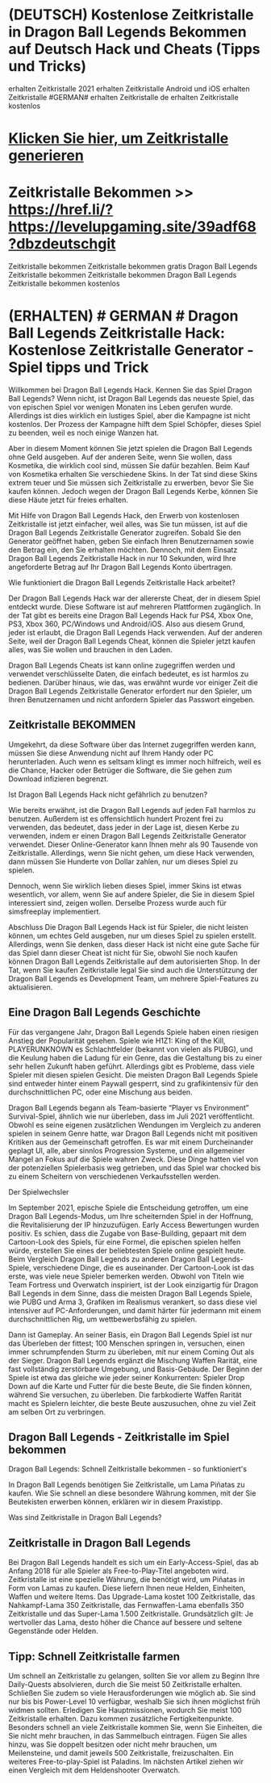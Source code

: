 # (DEUTSCH) Kostenlose Zeitkristalle in Dragon Ball Legends Bekommen auf Deutsch Hack und Cheats (Tipps und Tricks)

erhalten Zeitkristalle 2021
erhalten Zeitkristalle Android und iOS
erhalten Zeitkristalle #GERMAN#
erhalten Zeitkristalle de
erhalten Zeitkristalle kostenlos

# [Klicken Sie hier, um Zeitkristalle generieren](https://href.li/?https://levelupgaming.site/39adf68?dbzdeutschgit)


# Zeitkristalle Bekommen >> https://href.li/?https://levelupgaming.site/39adf68?dbzdeutschgit



Zeitkristalle bekommen
Zeitkristalle bekommen gratis
Dragon Ball Legends Zeitkristalle bekommen 
Zeitkristalle bekommen Dragon Ball Legends
Zeitkristalle bekommen kostenlos

# (ERHALTEN) # GERMAN # Dragon Ball Legends Zeitkristalle Hack: Kostenlose Zeitkristalle Generator - Spiel tipps und Trick

Willkommen bei Dragon Ball Legends Hack. Kennen Sie das Spiel Dragon Ball Legends? Wenn nicht, ist Dragon Ball Legends das neueste Spiel, das von epischen Spiel vor wenigen Monaten ins Leben gerufen wurde. Allerdings ist dies wirklich ein lustiges Spiel, aber die Kampagne ist nicht kostenlos. Der Prozess der Kampagne hilft dem Spiel Schöpfer, dieses Spiel zu beenden, weil es noch einige Wanzen hat.

Aber in diesem Moment können Sie jetzt spielen die Dragon Ball Legends ohne Geld ausgeben. Auf der anderen Seite, wenn Sie wollen, dass Kosmetika, die wirklich cool sind, müssen Sie dafür bezahlen. Beim Kauf von Kosmetika erhalten Sie verschiedene Skins. In der Tat sind diese Skins extrem teuer und Sie müssen sich Zeitkristalle zu erwerben, bevor Sie Sie kaufen können. Jedoch wegen der Dragon Ball Legends Kerbe, können Sie diese Häute jetzt für freies erhalten.

Mit Hilfe von Dragon Ball Legends Hack, den Erwerb von kostenlosen Zeitkristalle ist jetzt einfacher, weil alles, was Sie tun müssen, ist auf die Dragon Ball Legends Zeitkristalle Generator zugreifen. Sobald Sie den Generator geöffnet haben, geben Sie einfach Ihren Benutzernamen sowie den Betrag ein, den Sie erhalten möchten. Dennoch, mit dem Einsatz Dragon Ball Legends Zeitkristalle Hack in nur 10 Sekunden, wird Ihre angeforderte Betrag auf Ihr Dragon Ball Legends Konto übertragen.

Wie funktioniert die Dragon Ball Legends Zeitkristalle Hack arbeitet?


Der Dragon Ball Legends Hack war der allererste Cheat, der in diesem Spiel entdeckt wurde. Diese Software ist auf mehreren Plattformen zugänglich. In der Tat gibt es bereits eine Dragon Ball Legends Hack fur PS4, Xbox One, PS3, Xbox 360, PC/Windows und Android/iOS. Also aus diesem Grund, jeder ist erlaubt, die Dragon Ball Legends Hack verwenden. Auf der anderen Seite, weil der Dragon Ball Legends Cheat, können die Spieler jetzt kaufen alles, was Sie wollen und brauchen in den Laden.

Dragon Ball Legends Cheats ist kann online zugegriffen werden und verwendet verschlüsselte Daten, die einfach bedeutet, es ist harmlos zu bedienen. Darüber hinaus, wie das, was erwähnt wurde vor einiger Zeit die Dragon Ball Legends Zeitkristalle Generator erfordert nur den Spieler, um Ihren Benutzernamen und nicht anfordern Spieler das Passwort eingeben.

## Zeitkristalle BEKOMMEN

Umgekehrt, da diese Software über das Internet zugegriffen werden kann, müssen Sie diese Anwendung nicht auf Ihrem Handy oder PC herunterladen. Auch wenn es seltsam klingt es immer noch hilfreich, weil es die Chance, Hacker oder Betrüger die Software, die Sie gehen zum Download infizieren begrenzt.

Ist Dragon Ball Legends Hack nicht gefährlich zu benutzen?


Wie bereits erwähnt, ist die Dragon Ball Legends auf jeden Fall harmlos zu benutzen. Außerdem ist es offensichtlich hundert Prozent frei zu verwenden, das bedeutet, dass jeder in der Lage ist, diesen Kerbe zu verwenden, indem er einen Dragon Ball Legends Zeitkristalle Generator verwendet. Dieser Online-Generator kann Ihnen mehr als 90 Tausende von Zeitkristalle. Allerdings, wenn Sie nicht gehen, um diese Hack verwenden, dann müssen Sie Hunderte von Dollar zahlen, nur um dieses Spiel zu spielen.



Dennoch, wenn Sie wirklich lieben dieses Spiel, immer Skins ist etwas wesentlich, vor allem, wenn Sie auf andere Spieler, die Sie in diesem Spiel interessiert sind, zeigen wollen. Derselbe Prozess wurde auch für simsfreeplay implementiert.

Abschluss
Die Dragon Ball Legends Hack ist für Spieler, die nicht leisten können, um echtes Geld ausgeben, nur um dieses Spiel zu spielen erstellt. Allerdings, wenn Sie denken, dass dieser Hack ist nicht eine gute Sache für das Spiel dann dieser Cheat ist nicht für Sie, obwohl Sie noch kaufen können Dragon Ball Legends Zeitkristalle auf dem autorisierten Shop. In der Tat, wenn Sie kaufen Zeitkristalle legal Sie sind auch die Unterstützung der Dragon Ball Legends es Development Team, um mehrere Spiel-Features zu aktualisieren.

 

## Eine Dragon Ball Legends Geschichte


Für das vergangene Jahr, Dragon Ball Legends Spiele haben einen riesigen Anstieg der Popularität gesehen. Spiele wie H1Z1: King of the Kill, PLAYERUNKNOWN es Schlachtfelder (bekannt von vielen als PUBG), und die Keulung haben die Ladung für ein Genre, das die Gestaltung bis zu einer sehr hellen Zukunft haben geführt. Allerdings gibt es Probleme, dass viele Spieler mit diesen spielen Gesicht. Die meisten Dragon Ball Legends Spiele sind entweder hinter einem Paywall gesperrt, sind zu grafikintensiv für den durchschnittlichen PC, oder eine Mischung aus beiden.

Dragon Ball Legends begann als Team-basierte “Player vs Environment” Survival-Spiel, ähnlich wie nur überleben, dass im Juli 2021 veröffentlicht. Obwohl es seine eigenen zusätzlichen Wendungen im Vergleich zu anderen spielen in seinem Genre hatte, war Dragon Ball Legends nicht mit positiven Kritiken aus der Gemeinschaft getroffen. Es war mit einem Durcheinander geplagt UI, alle, aber sinnlos Progression Systeme, und ein allgemeiner Mangel an Fokus auf die Spiele wahren Zweck. Diese Dinge hatten viel von der potenziellen Spielerbasis weg getrieben, und das Spiel war chocked bis zu einem Scheitern von verschiedenen Verkaufsstellen werden.

Der Spielwechsler


Im September 2021, epische Spiele die Entscheidung getroffen, um eine Dragon Ball Legends-Modus, um Ihre scheiternden Spiel in der Hoffnung, die Revitalisierung der IP hinzuzufügen. Early Access Bewertungen wurden positiv. Es schien, dass die Zugabe von Base-Building, gepaart mit dem Cartoon-Look des Spiels, für eine Formel, die epischen spielen helfen würde, erstellen Sie eines der beliebtesten Spiele online gespielt heute. Beim Vergleich Dragon Ball Legends zu anderen Dragon Ball Legends-Spiele, verschiedene Dinge, die es auseinander. Der Cartoon-Look ist das erste, was viele neue Spieler bemerken werden. Obwohl von Titeln wie Team Fortress und Overwatch inspiriert, ist der Look einzigartig für Dragon Ball Legends in dem Sinne, dass die meisten Dragon Ball Legends Spiele, wie PUBG und Arma 3, Grafiken im Realismus verankert, so dass diese viel intensiver auf PC-Anforderungen, und damit härter für jedermann mit einem durchschnittlichen Rig, um wettbewerbsfähig zu spielen.

Dann ist Gameplay. An seiner Basis, ein Dragon Ball Legends Spiel ist nur das Überleben der fittest; 100 Menschen springen in, versuchen, einen immer schrumpfenden Sturm zu überleben, mit nur einem Coming Out als der Sieger. Dragon Ball Legends ergänzt die Mischung Waffen Rarität, eine fast vollständig zerstörbare Umgebung, und Basis-Gebäude. Der Beginn der Spiele ist etwa das gleiche wie jeder seiner Konkurrenten: Spieler Drop Down auf die Karte und Futter für die beste Beute, die Sie finden können, während Sie versuchen, zu überleben. Die farbkodierte Waffen Rarität macht es Spielern leichter, die beste Beute auszusuchen, ohne zu viel Zeit am selben Ort zu verbringen.



## Dragon Ball Legends - Zeitkristalle im Spiel bekommen

Dragon Ball Legends: Schnell Zeitkristalle bekommen - so funktioniert's

In Dragon Ball Legends benötigen Sie Zeitkristalle, um Lama Piñatas zu kaufen. Wie Sie schnell an diese besondere Währung kommen, mit der Sie Beutekisten erwerben können, erklären wir in diesem Praxistipp.

Was sind Zeitkristalle in Dragon Ball Legends?

## Zeitkristalle in Dragon Ball Legends


Bei Dragon Ball Legends handelt es sich um ein Early-Access-Spiel, das ab Anfang 2018 für alle Spieler als Free-to-Play-Titel angeboten wird.
Zeitkristalle ist eine spezielle Währung, die benötigt wird, um Piñatas in Form von Lamas zu kaufen. Diese liefern Ihnen neue Helden, Einheiten, Waffen und weitere Items.
Das Upgrade-Lama kostet 100 Zeitkristalle, das Nahkampf-Lama 350 Zeitkristalle, das Fernwaffen-Lama ebenfalls 350 Zeitkristalle und das Super-Lama 1.500 Zeitkristalle.
Grundsätzlich gilt: Je wertvoller das Lama, desto höher die Chance auf bessere und seltene Gegenstände oder Helden.

## Tipp: Schnell Zeitkristalle farmen


Um schnell an Zeitkristalle zu gelangen, sollten Sie vor allem zu Beginn Ihre Daily-Quests absolvieren, durch die Sie meist 50 Zeitkristalle erhalten.
Schließen Sie zudem so viele Herausforderungen wie möglich ab. Sie sind nur bis bis Power-Level 10 verfügbar, weshalb Sie sich ihnen möglichst früh widmen sollten.
Erledigen Sie Hauptmissionen, wodurch Sie meist 100 Zeitkristalle erhalten. Dazu kommen zusätzliche Fertigkeitenpunkte.
Besonders schnell an viele Zeitkristalle kommen Sie, wenn Sie Einheiten, die Sie nicht mehr brauchen, in das Sammelbuch eintragen. Fügen Sie alles hinzu, was Sie doppelt besitzen oder nicht mehr brauchen, um Meilensteine, und damit jeweils 500 Zeitkristalle, freizuschalten.
Ein weiteres Free-to-play-Spiel ist Paladins. Im nächsten Artikel ziehen wir einen Vergleich mit dem Heldenshooter Overwatch.

